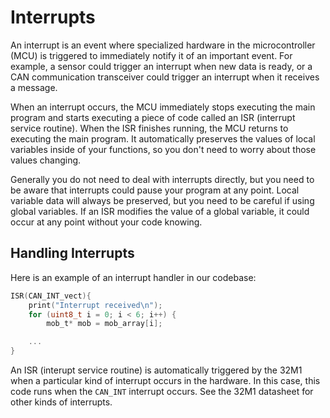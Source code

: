 # Interrupts

An interrupt is an event where specialized hardware in the microcontroller (MCU) is triggered to immediately notify it of an important event. For example, a sensor could trigger an interrupt when new data is ready, or a CAN communication transceiver could trigger an interrupt when it receives a message.

When an interrupt occurs, the MCU immediately stops executing the main program and starts executing a piece of code called an ISR (interrupt service routine). When the ISR finishes running, the MCU returns to executing the main program. It automatically preserves the values of local variables inside of your functions, so you don't need to worry about those values changing.

Generally you do not need to deal with interrupts directly, but you need to be aware that interrupts could pause your program at any point. Local variable data will always be preserved, but you need to be careful if using global variables. If an ISR modifies the value of a global variable, it could occur at any point without your code knowing.


## Handling Interrupts

Here is an example of an interrupt handler in our codebase:

```C
ISR(CAN_INT_vect){
    print("Interrupt received\n");
    for (uint8_t i = 0; i < 6; i++) {
        mob_t* mob = mob_array[i];

    ...
}
```

An ISR (interupt service routine) is automatically triggered by the 32M1 when a particular kind of interrupt occurs in the hardware. In this case, this code runs when the `CAN_INT` interrupt occurs. See the 32M1 datasheet for other kinds of interrupts.
